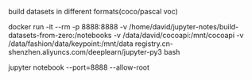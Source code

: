 build datasets in different formats(coco/pascal voc)

docker run -it --rm -p 8888:8888 -v /home/david/jupyter-notes/build-datasets-from-zero:/notebooks -v /data/david/cocoapi:/mnt/cocoapi -v /data/fashion/data/keypoint:/mnt/data registry.cn-shenzhen.aliyuncs.com/deeplearn/jupyter-py3 bash

jupyter notebook --port=8888 --allow-root
